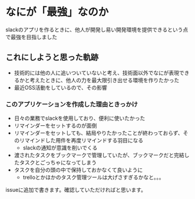# なにが「最強」なのか
slackのアプリを作るときに、他人が開発し易い開発環境を提供できるという点で最強を目指しました

## これにしようと思った軌跡
- 技術的には他の人に追いついていないと考え、技術面以外でなにが表現できるかと考えたときに、他人の力を最大限引き出せる環境を作りたかった
- 最近OSS活動をしているので、その影響

### このアプリケーションを作成した理由ときっかけ
- 日々の業務でslackを使用しており、便利に使いたかった
- リマインダーをセットするのが面倒
- リマインダーをセットしても、結局やりたかったことが終わっておらず、そのリマインドした用件を再度リマインドする羽目になる
  - slackの通知が意識を削いでくる
- 渡されたタスクをブックマークで管理していたが、ブックマークだと完結したタスクとごっちゃになってしまう
- タスクを自分の頭の中で保持しておかなくて良いように
  - trelloとかほかのタスク管理ツールは大げさすぎるかなと。。。

issueに追加で書きます。確認していただければと思います。
